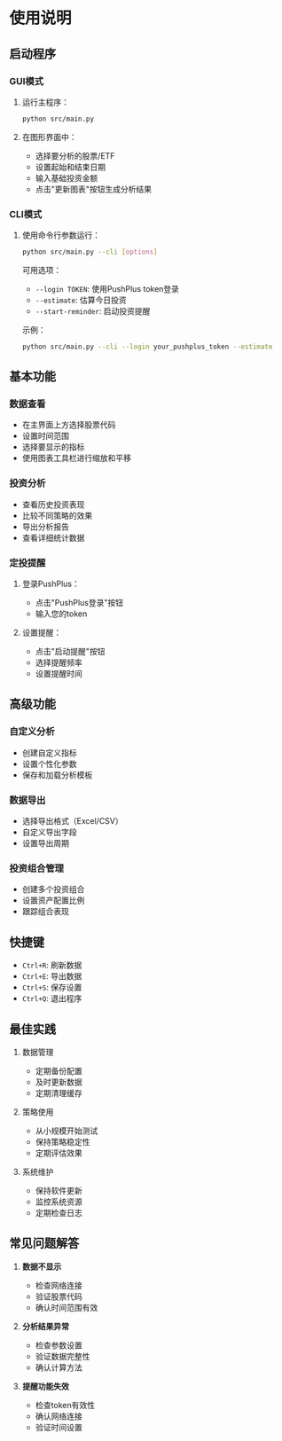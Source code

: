 # 使用说明

## 启动程序

### GUI模式

1. 运行主程序：
   ```bash
   python src/main.py
   ```

2. 在图形界面中：
   - 选择要分析的股票/ETF
   - 设置起始和结束日期
   - 输入基础投资金额
   - 点击"更新图表"按钮生成分析结果

### CLI模式

1. 使用命令行参数运行：
   ```bash
   python src/main.py --cli [options]
   ```

   可用选项：
   - `--login TOKEN`: 使用PushPlus token登录
   - `--estimate`: 估算今日投资
   - `--start-reminder`: 启动投资提醒

   示例：
   ```bash
   python src/main.py --cli --login your_pushplus_token --estimate
   ```

## 基本功能

### 数据查看
- 在主界面上方选择股票代码
- 设置时间范围
- 选择要显示的指标
- 使用图表工具栏进行缩放和平移

### 投资分析
- 查看历史投资表现
- 比较不同策略的效果
- 导出分析报告
- 查看详细统计数据

### 定投提醒
1. 登录PushPlus：
   - 点击"PushPlus登录"按钮
   - 输入您的token
   
2. 设置提醒：
   - 点击"启动提醒"按钮
   - 选择提醒频率
   - 设置提醒时间

## 高级功能

### 自定义分析
- 创建自定义指标
- 设置个性化参数
- 保存和加载分析模板

### 数据导出
- 选择导出格式（Excel/CSV）
- 自定义导出字段
- 设置导出周期

### 投资组合管理
- 创建多个投资组合
- 设置资产配置比例
- 跟踪组合表现

## 快捷键

- `Ctrl+R`: 刷新数据
- `Ctrl+E`: 导出数据
- `Ctrl+S`: 保存设置
- `Ctrl+Q`: 退出程序

## 最佳实践

1. 数据管理
   - 定期备份配置
   - 及时更新数据
   - 定期清理缓存

2. 策略使用
   - 从小规模开始测试
   - 保持策略稳定性
   - 定期评估效果

3. 系统维护
   - 保持软件更新
   - 监控系统资源
   - 定期检查日志

## 常见问题解答

1. **数据不显示**
   - 检查网络连接
   - 验证股票代码
   - 确认时间范围有效

2. **分析结果异常**
   - 检查参数设置
   - 验证数据完整性
   - 确认计算方法

3. **提醒功能失效**
   - 检查token有效性
   - 确认网络连接
   - 验证时间设置